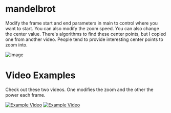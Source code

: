 # mandelbrot
Modify the frame start and end parameters in main to control where you want to start. You can also modify the zoom speed.
You can also change the center value. There's algorithms to find these center points, but I copied one from another video. People tend to provide interesting center points to zoom into.

![image](https://github.com/areed7/mandelbrot/assets/17960131/490e91ec-44fc-4f5e-a5af-c5514283e26e)


# Video Examples

Check out these two videos. One modifies the zoom and the other the power each frame.

[![Example Video](https://img.youtube.com/vi/sxRXrnczkV4/0.jpg)](https://www.youtube.com/watch?v=sxRXrnczkV4)
[![Example Video](https://img.youtube.com/vi/tx5pQbAkBA0/0.jpg)](https://www.youtube.com/watch?v=tx5pQbAkBA0)
